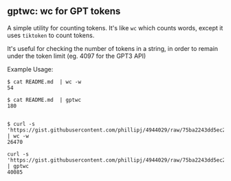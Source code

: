 ## gptwc: wc for GPT tokens

A simple utility for counting tokens.
It's like `wc` which counts words, except it uses `tiktoken` to count tokens.

It's useful for checking the number of tokens in a string, in order to remain under the token limit (eg. 4097 for the GPT3 API)

Example Usage:

```
$ cat README.md  | wc -w
54

$ cat README.md  | gptwc
180


$ curl -s 'https://gist.githubusercontent.com/phillipj/4944029/raw/75ba2243dd5ec2875f629bf5d79f6c1e4b5a8b46/alice_in_wonderland.txt' | wc -w
26470

curl -s 'https://gist.githubusercontent.com/phillipj/4944029/raw/75ba2243dd5ec2875f629bf5d79f6c1e4b5a8b46/alice_in_wonderland.txt' | gptwc
40085
```

